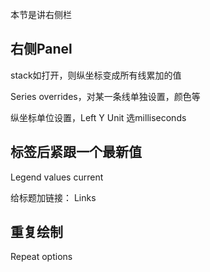 本节是讲右侧栏

## 右侧Panel

stack如打开，则纵坐标变成所有线累加的值  

Series overrides，对某一条线单独设置，颜色等  

纵坐标单位设置，Left Y Unit 选milliseconds

## 标签后紧跟一个最新值

Legend values current

给标题加链接： Links

## 重复绘制

Repeat options